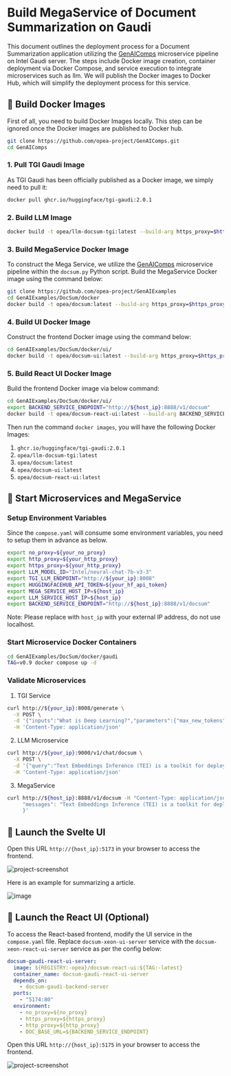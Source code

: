 # Build MegaService of Document Summarization on Gaudi

This document outlines the deployment process for a Document Summarization application utilizing the [GenAIComps](https://github.com/opea-project/GenAIComps.git) microservice pipeline on Intel Gaudi server. The steps include Docker image creation, container deployment via Docker Compose, and service execution to integrate microservices such as llm. We will publish the Docker images to Docker Hub, which will simplify the deployment process for this service.

## 🚀 Build Docker Images

First of all, you need to build Docker Images locally. This step can be ignored once the Docker images are published to Docker hub.

```bash
git clone https://github.com/opea-project/GenAIComps.git
cd GenAIComps
```

### 1. Pull TGI Gaudi Image

As TGI Gaudi has been officially published as a Docker image, we simply need to pull it:

```bash
docker pull ghcr.io/huggingface/tgi-gaudi:2.0.1
```

### 2. Build LLM Image

```bash
docker build -t opea/llm-docsum-tgi:latest --build-arg https_proxy=$https_proxy --build-arg http_proxy=$http_proxy -f comps/llms/summarization/tgi/Dockerfile .
```

### 3. Build MegaService Docker Image

To construct the Mega Service, we utilize the [GenAIComps](https://github.com/opea-project/GenAIComps.git) microservice pipeline within the `docsum.py` Python script. Build the MegaService Docker image using the command below:

```bash
git clone https://github.com/opea-project/GenAIExamples
cd GenAIExamples/DocSum/docker
docker build -t opea/docsum:latest --build-arg https_proxy=$https_proxy --build-arg http_proxy=$http_proxy -f Dockerfile .
```

### 4. Build UI Docker Image

Construct the frontend Docker image using the command below:

```bash
cd GenAIExamples/DocSum/docker/ui/
docker build -t opea/docsum-ui:latest --build-arg https_proxy=$https_proxy --build-arg http_proxy=$http_proxy -f ./docker/Dockerfile .
```

### 5. Build React UI Docker Image

Build the frontend Docker image via below command:

```bash
cd GenAIExamples/DocSum/docker/ui/
export BACKEND_SERVICE_ENDPOINT="http://${host_ip}:8888/v1/docsum"
docker build -t opea/docsum-react-ui:latest --build-arg BACKEND_SERVICE_ENDPOINT=$BACKEND_SERVICE_ENDPOINT -f ./docker/Dockerfile.react .
```

Then run the command `docker images`, you will have the following Docker Images:

1. `ghcr.io/huggingface/tgi-gaudi:2.0.1`
2. `opea/llm-docsum-tgi:latest`
3. `opea/docsum:latest`
4. `opea/docsum-ui:latest`
5. `opea/docsum-react-ui:latest`

## 🚀 Start Microservices and MegaService

### Setup Environment Variables

Since the `compose.yaml` will consume some environment variables, you need to setup them in advance as below.

```bash
export no_proxy=${your_no_proxy}
export http_proxy=${your_http_proxy}
export https_proxy=${your_http_proxy}
export LLM_MODEL_ID="Intel/neural-chat-7b-v3-3"
export TGI_LLM_ENDPOINT="http://${your_ip}:8008"
export HUGGINGFACEHUB_API_TOKEN=${your_hf_api_token}
export MEGA_SERVICE_HOST_IP=${host_ip}
export LLM_SERVICE_HOST_IP=${host_ip}
export BACKEND_SERVICE_ENDPOINT="http://${host_ip}:8888/v1/docsum"
```

Note: Please replace with `host_ip` with your external IP address, do not use localhost.

### Start Microservice Docker Containers

```bash
cd GenAIExamples/DocSum/docker/gaudi
TAG=v0.9 docker compose up -d
```

### Validate Microservices

1. TGI Service

```bash
curl http://${your_ip}:8008/generate \
  -X POST \
  -d '{"inputs":"What is Deep Learning?","parameters":{"max_new_tokens":64, "do_sample": true}}' \
  -H 'Content-Type: application/json'
```

2. LLM Microservice

```bash
curl http://${your_ip}:9000/v1/chat/docsum \
  -X POST \
  -d '{"query":"Text Embeddings Inference (TEI) is a toolkit for deploying and serving open source text embeddings and sequence classification models. TEI enables high-performance extraction for the most popular models, including FlagEmbedding, Ember, GTE and E5."}' \
  -H 'Content-Type: application/json'
```

3. MegaService

```bash
curl http://${host_ip}:8888/v1/docsum -H "Content-Type: application/json" -d '{
     "messages": "Text Embeddings Inference (TEI) is a toolkit for deploying and serving open source text embeddings and sequence classification models. TEI enables high-performance extraction for the most popular models, including FlagEmbedding, Ember, GTE and E5."
     }'
```

## 🚀 Launch the Svelte UI

Open this URL `http://{host_ip}:5173` in your browser to access the frontend.

![project-screenshot](https://github.com/intel-ai-tce/GenAIExamples/assets/21761437/93b1ed4b-4b76-4875-927e-cc7818b4825b)

Here is an example for summarizing a article.

![image](https://github.com/intel-ai-tce/GenAIExamples/assets/21761437/67ecb2ec-408d-4e81-b124-6ded6b833f55)

## 🚀 Launch the React UI (Optional)

To access the React-based frontend, modify the UI service in the `compose.yaml` file. Replace `docsum-xeon-ui-server` service with the `docsum-xeon-react-ui-server` service as per the config below:

```yaml
docsum-gaudi-react-ui-server:
  image: ${REGISTRY:-opea}/docsum-react-ui:${TAG:-latest}
  container_name: docsum-gaudi-react-ui-server
  depends_on:
    - docsum-gaudi-backend-server
  ports:
    - "5174:80"
  environment:
    - no_proxy=${no_proxy}
    - https_proxy=${https_proxy}
    - http_proxy=${http_proxy}
    - DOC_BASE_URL=${BACKEND_SERVICE_ENDPOINT}
```

Open this URL `http://{host_ip}:5175` in your browser to access the frontend.

![project-screenshot](../../assets/img/docsum-ui-react.png)
